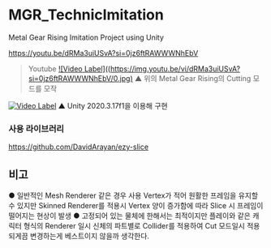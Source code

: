 # MGR_TechnicImitation
Metal Gear Rising Imitation Project using Unity

https://youtu.be/dRMa3uiUSvA?si=0jz6ftRAWWWNhEbV
> Youtube
[![Video Label]((https://img.youtu.be/vi/dRMa3uiUSvA?si=0jz6ftRAWWWNhEbV/0.jpg)](https://youtu.be/dRMa3uiUSvA?si=0jz6ftRAWWWNhEbV)
▲ 위의 Metal Gear Rising의 Cutting 모드를 모작

[![Video Label](http://img.youtube.com/vi/Si52V8eWYmU/0.jpg)](https://youtu.be/Si52V8eWYmU)
▲ Unity 2020.3.17f1을 이용해 구현

### 사용 라이브러리
https://github.com/DavidArayan/ezy-slice

## 비고
● 일반적인 Mesh Renderer 같은 경우 사용 Vertex가 적어 원활한 프레임을 유지할수 있지만 Skinned Renderer를 적용시 Vertex 양이 증가함에 따라 Slice 시 프레임이 떨어지는 현상이 발생
● 고정되어 있는 물체에 한해서는 최적이지만 플레이와 같은 캐릭터 형식의 Renderer 일시 신체의 파트별로 Collider를 적용하여 Cut 모드일시 적용되게끔 변경하는게 베스트이지 않을까 생각한다.
